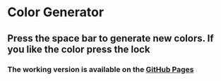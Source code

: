 # Color Generator
## Press the space bar to generate new colors. If you like the color press the lock


### The working version is available on the [GitHub Pages](https://just36.github.io/color-selection)
